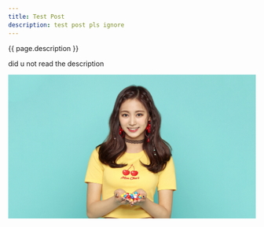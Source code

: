 ```yaml
---
title: Test Post
description: test post pls ignore
---
```


{{ page.description }}

did u not read the description

<img src="/images/back_home_hd.jpg">
